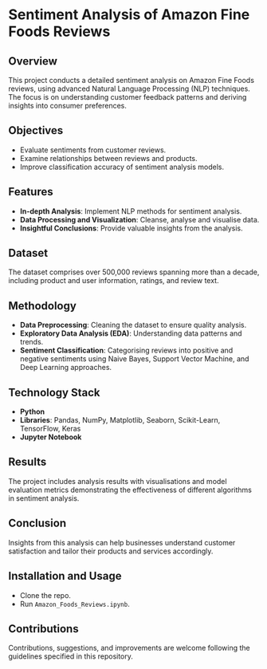 # Sentiment Analysis of Amazon Fine Foods Reviews

## Overview
This project conducts a detailed sentiment analysis on Amazon Fine Foods reviews, using advanced Natural Language Processing (NLP) techniques. The focus is on understanding customer feedback patterns and deriving insights into consumer preferences.

## Objectives
- Evaluate sentiments from customer reviews.
- Examine relationships between reviews and products.
- Improve classification accuracy of sentiment analysis models.

## Features
- **In-depth Analysis**: Implement NLP methods for sentiment analysis.
- **Data Processing and Visualization**: Cleanse, analyse and visualise data.
- **Insightful Conclusions**: Provide valuable insights from the analysis.

## Dataset
The dataset comprises over 500,000 reviews spanning more than a decade, including product and user information, ratings, and review text.

## Methodology
- **Data Preprocessing**: Cleaning the dataset to ensure quality analysis.
- **Exploratory Data Analysis (EDA)**: Understanding data patterns and trends.
- **Sentiment Classification**: Categorising reviews into positive and negative sentiments using Naive Bayes, Support Vector Machine, and Deep Learning approaches.

## Technology Stack
- **Python**
- **Libraries**: Pandas, NumPy, Matplotlib, Seaborn, Scikit-Learn, TensorFlow, Keras
- **Jupyter Notebook**

## Results
The project includes analysis results with visualisations and model evaluation metrics demonstrating the effectiveness of different algorithms in sentiment analysis.

## Conclusion
Insights from this analysis can help businesses understand customer satisfaction and tailor their products and services accordingly.

## Installation and Usage
- Clone the repo.
- Run `Amazon_Foods_Reviews.ipynb`.

## Contributions
Contributions, suggestions, and improvements are welcome following the guidelines specified in this repository.
